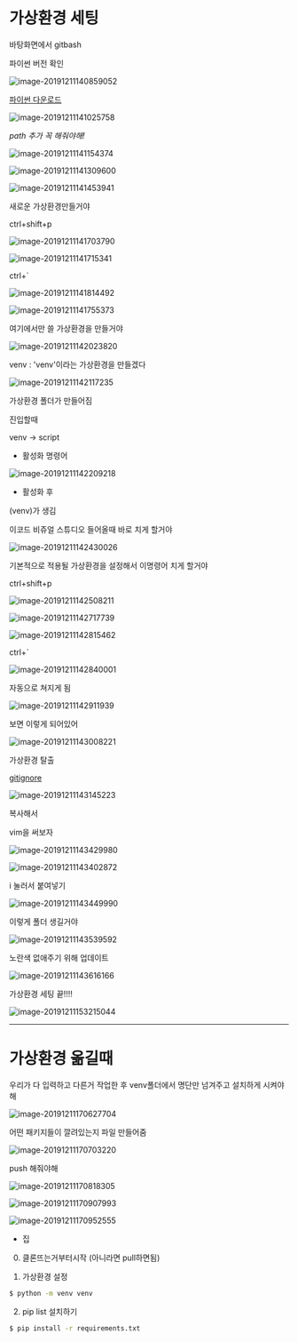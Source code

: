 # 가상환경 세팅

바탕화면에서 gitbash

파이썬 버전 확인

![image-20191211140859052](images/image-20191211140859052.png)

[파이썬 다운로드](https://www.python.org/)

![image-20191211141025758](images/image-20191211141025758.png)

*path 추가 꼭 해줘야해!*

![image-20191211141154374](images/image-20191211141154374.png)

![image-20191211141309600](images/image-20191211141309600.png)

![image-20191211141453941](images/image-20191211141453941.png)

새로운 가상환경만들거야

ctrl+shift+p

![image-20191211141703790](images/image-20191211141703790.png)

![image-20191211141715341](images/image-20191211141715341.png)

ctrl+`

![image-20191211141814492](images/image-20191211141814492.png)

![image-20191211141755373](images/image-20191211141755373.png)

여기에서만 쓸 가상환경을 만들거야

![image-20191211142023820](images/image-20191211142023820.png)

venv : 'venv'이라는 가상환경을 만들겠다

![image-20191211142117235](images/image-20191211142117235.png)

가상환경 폴더가 만들어짐

진입할때 

venv -> script

* 활성화 명령어

![image-20191211142209218](images/image-20191211142209218.png)

* 활성화 후

(venv)가 생김

이코드 비쥬얼 스튜디오 들어올때 바로 치게 할거야

![image-20191211142430026](images/image-20191211142430026.png)

기본적으로 적용될 가상환경을 설정해서 이명령어 치게 할거야

ctrl+shift+p

![image-20191211142508211](images/image-20191211142508211.png)

![image-20191211142717739](images/image-20191211142717739.png)

![image-20191211142815462](images/image-20191211142815462.png)

ctrl+`

![image-20191211142840001](images/image-20191211142840001.png)

자동으로 쳐지게 됨

![image-20191211142911939](images/image-20191211142911939.png)

보면 이렇게 되어있어

![image-20191211143008221](images/image-20191211143008221.png)

가상환경 탈출

[gitignore](https://www.gitignore.io/)

![image-20191211143145223](images/image-20191211143145223.png)

복사해서

vim을 써보자

![image-20191211143429980](images/image-20191211143429980.png)

![image-20191211143402872](images/image-20191211143402872.png)

i 눌러서 붙여넣기

![image-20191211143449990](images/image-20191211143449990.png)

이렇게 폴더 생길거야

![image-20191211143539592](images/image-20191211143539592.png)

노란색 없애주기 위해 업데이트

![image-20191211143616166](images/image-20191211143616166.png)

가상환경 세팅 끝!!!!

![image-20191211153215044](images/image-20191211153215044.png)



---



# 가상환경 옮길때

우리가 다 입력하고 다른거 작업한 후 venv폴더에서 명단만 넘겨주고 설치하게 시켜야해

![image-20191211170627704](images/image-20191211170627704.png)

어떤 패키지들이 깔려있는지 파일 만들어줌

![image-20191211170703220](images/image-20191211170703220.png)

push 해줘야해

![image-20191211170818305](images/image-20191211170818305.png)

![image-20191211170907993](images/image-20191211170907993.png)

![image-20191211170952555](images/image-20191211170952555.png)

* 집

0. 클론뜨는거부터시작 (아니라면 pull하면됨)

1. 가상환경 설정

```bash
$ python -m venv venv
```



2. pip list 설치하기

```bash
$ pip install -r requirements.txt
```



